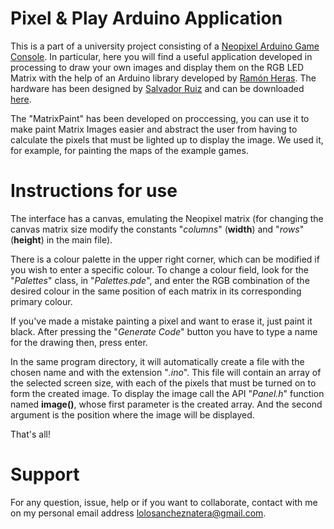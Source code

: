 # Pixel & Play Arduino Application 

This is a part of a university project consisting of a [Neopixel Arduino Game Console](https://www.instructables.com/Arduino-Neopixel-Console/). In particular, here you will find a useful application developed in processing to draw your own images and display them on the RGB LED Matrix with the help of an Arduino library developed by [Ramón Heras](https://github.com/ramonheras). The hardware has been designed by [Salvador Ruiz](https://github.com/SalRuiSed) and can be downloaded [here](https://github.com/ramonheras/Pixel-and-Play-Open-Hardware/tree/master/PCB/gerber_files).

The "MatrixPaint" has been developed on proccessing, you can use it to make paint Matrix Images easier and abstract the user from having to calculate the pixels that must be lighted up to display the image. We used it, for example, for painting the maps of the example games.

# Instructions for use

The interface has a canvas, emulating the Neopixel matrix (for changing the canvas matrix size modify the constants "*columns*" (**width**) and "*rows*" (**height**) in the main file).

There is a colour palette in the upper right corner, which can be modified if you wish to enter a specific colour. To change a colour field, look for the "*Palettes*" class, in "*Palettes.pde*", and enter the RGB combination of the desired colour in the same position of each matrix in its corresponding primary colour. 

If you've made a mistake painting a pixel and want to erase it, just paint it black. After pressing the "*Generate Code*" button you have to type a name for the drawing then, press enter.

In the same program directory, it will automatically create a file with the chosen name and with the extension "*.ino*". This file will contain an array of the selected screen size, with each of the pixels that must be turned on to form the created image. To display the image call the API "*Panel.h*" function named **image()**, whose first parameter is the created array. And the second argument is the position where the image will be displayed.

That's all!

# Support

For any question, issue, help or if you want to collaborate, contact with me on my personal email address lolosancheznatera@gmail.com.



